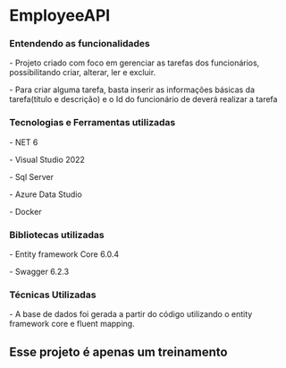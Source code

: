 # EmployeeAPI
<h3> Entendendo as funcionalidades</h3>
<p> - Projeto criado com foco em gerenciar as tarefas dos funcionários, possibilitando criar, alterar, ler e excluir.</p> 
<p> - Para criar alguma tarefa, basta inserir as informações básicas da tarefa(título e descrição) e o Id do funcionário de deverá realizar a tarefa </p>
<h3> Tecnologias e Ferramentas utilizadas</h3>
<p> - NET 6</p>
<p> - Visual Studio 2022</p>
<p> - Sql Server</p>
<p> - Azure Data Studio</p>
<p> - Docker</p>
<h3> Bibliotecas utilizadas</h3>
<p> - Entity framework Core 6.0.4</p>
<p> - Swagger 6.2.3</p>
<h3> Técnicas Utilizadas </h3>
<p> - A base de dados foi gerada a partir do código utilizando o entity framework core e fluent mapping. </p>

<h2> Esse projeto é apenas um treinamento</h2>
